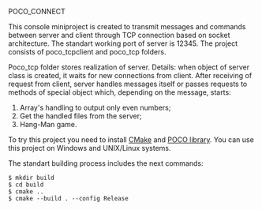 POCO_CONNECT

This console miniproject is created to transmit messages and commands between server and client through TCP connection based on socket architecture. The standart working port of server is 12345.
The project consists of poco_tcpclient and poco_tcp folders.

Poco_tcp folder stores realization of server. Details: when object of server class is created, it waits for new connections from client. After receiving of request from client,
server handles messages itself or passes requests to methods of special object which, depending on the message, starts:

1. Array's handling to output only even numbers;
2. Get the handled files from the server;
3. Hang-Man game.

To try this project you need to install [CMake](https://cmake.org/download/) and [POCO library](https://github.com/pocoproject/poco?tab=readme-ov-file).
You can use this project on Windows and UNIX/Linux systems.

The standart building process includes the next commands:
````
$ mkdir build
$ cd build
$ cmake ..
$ cmake --build . --config Release
````
